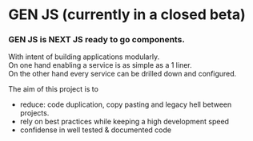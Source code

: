 # GEN JS (currently in a closed beta)

### GEN JS is NEXT JS ready to go components.  

With intent of building applications modularly.  
On one hand enabling a service is as simple as a 1 liner.  
On the other hand every service can be drilled down and configured.  

The aim of this project is to  
* reduce: code duplication, copy pasting and legacy hell between projects.
* rely on best practices while keeping a high development speed
* confidense in well tested & documented code
